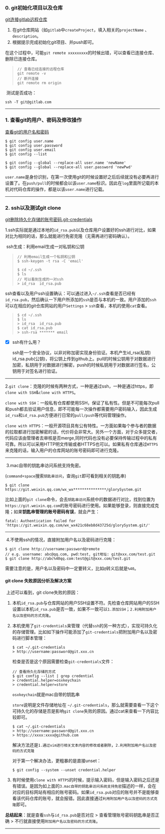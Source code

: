### 0. git初始化项目以及仓库

[git连接gitlab远程仓库](https://blog.csdn.net/lkt_anhua/article/details/78835226)

1. 在git仓库网站（如`gitlab`中`createProject`，填入相关的`projectName` 、 `description`。
2. 根据提示完成初始化git项目、并push即可。

​	在这个过程中，可能`git remote xxxxxxxxx`的时候出错，可以查看已连接仓库、删除已连接仓库。

> ```shell
> // 查看已经连接的远程仓库
> git remote -v
> // 断开连接
> git remote rm origin
> ```

​	测试是否成功：

```shell
ssh -T git@gitlab.com
```

****

### 1. 查看git的用户、密码及修改操作

[查看git的用户名和密码](https://www.cnblogs.com/xihailong/p/13354628.html)

```shell
$ git config user.name
$ git config user.password
$ git config user.email
$ git config --list
```

```shell
$ git config --global --replace-all user.name 'newName'
$ git config --global --replace-all user.password 'newPwd'
```

`user.name`是身份识别，在第一次使用git的时候设置好之后后续就没有必要再进行设置了。在`push/pull`的时候都会以该`user.name`标识。因此在`log`里面所记载的本机对代码仓库的操作，都是以该`user.name`进行记载。

****

### 2. ssh以及测试git clone

[git删除持久化存储的账号密码.git-credentials](https://www.cnblogs.com/maopixin/p/12054614.html)

​	1.ssh实际就是通过本地的`id_rsa.pub`以及仓库用户设置好的ssh进行对比，如果对比为相同的话，那么就能进行免密克隆（无需再进行密码确认）。

​	ssh生成：利用email生成一对私钥和公钥

> ```shell
> // 利用email生成一个私钥和公钥
> $ ssh-keygen -t rsa -C 'email'
> ```
>
> ```shell
> $ cd ~/.ssh
> $ ls 
> // 可以看到生成的一对ssh
> > id_rsa	id_rsa.pub
> ```

​	ssh查看以及用户ssh设置确认：可以通过进入`~/.ssh`查看是否已经有`id_rsa.pub`，然后确认一下用户所添加的`ssh`是否与本机的一致。用户添加的`ssh`可以在相应的git仓库网站的用户`Settings` > `ssh`查看，本机的使用`cat`查看。

> ```shell
> $ cd ~/.ssh
> $ ls
> > id_rsa	id_rsa.pub
> $ cat id_rsa.pub
> > ssh-rsa ******* email
> ```

- [x] ssh有什么用？

  ssh是一个安全协议，以非对称加密实现身份验证。本机产生id_rsa(私钥) id_rsa.pub(公钥)，将公钥上传到github上。pull的时候公钥用于对数据进行加密，私钥用于对数据进行解密，push的时候私钥用于对数据进行签名，公钥用于对签名进行验证。

****

​	2.`git clone`：克隆的时候有两种方式，一种是通过ssh，一种是通过https，即`clone with SSH`&`clone with HTTPS`。

​	`clone with SSH`：一般私有仓库都使用SSH，保证了私有性。但是不可能每次pull和push都去验证用户信息，即不可能每一次操作都需要用户密码输入，因此生成`id_rsa`和`id_rsa.pub`方便进行日常的`pull/push`等代码管理操作。

​	`clone with HTTPS`：一般开源项目具有公有特性。一方面如果每个参与者的数据的拉取都进行加密解密的话，代价将会非常大。另外一个方面，对于众多提交者，代码应该由管理者去审核是否merge,同时代码也没有必要保持传输过程中的私有可靠。所以可以采用HTTP明文传输或者HTTPS也可以。如果私有仓库通过`HTTPS`来克隆的话，输入用户的仓库网站的账号密码即可进行克隆。

****

​	3.mac自带的钥匙串访问系统支持免密。

​	(`command+space`搜索`钥匙串访问`，查询`git`即可看到相关的钥匙串)

```shell
$ git clone https://git.weixin.qq.com/wx_wx***************/glorySystem.git
```

​	比如上面的`git clone`命令，会去`钥匙串访问`系统中的数据进行对比，找到位置为`https://git.weixin.qq.com`的账号密码进行使用。如果能够登录，则直接完成克隆；如果**钥匙串管理的账号密码有误**，就会产生：

```shell
fatal: Authentication failed for 'https://git.weixin.qq.com/wx_wx421c68eb8d43725d/glorySystem.git/'
```

****

​	4.不使用ssh的情况，直接附加用户名以及密码进行克隆：

```shell
$ git clone http://username:password@remote
// e.g. username: abc@qq.com, pwd:test, git地址: git@xxx.com/test.git
$ git clone http://abc%40qq.com:test@git@xxx.com/test.git
```

​	需要注意的是，用户名以及密码中一定要转义，比如`@`转义后就是`%40`。

#### git clone 失败原因分析及解决方案

​	上述可以看到，git clone失败的原因：

1. 本机`id_rsa.pub`与仓库网站的用户SSH设置不符。先检查仓库网站用户的SSH设置以本机`id_rsa.pub`是否一致，如果不一致可以`1.添加SSH`；`2.利用附加用户名以及密码的方式克隆`。

2. 本机使用了`git-credentials`来管理（代替`ssh`的另一种方式），实现可持久化的存储管理。比如如下操作可能添加了`git-credentials`把附加用户名以及密码进行脚本管理：

   ```shell
   $ cat ~/.git-credentials
   > http://username:password@git.xxx.cn
   ```

   检查是否是这个原因需要检查`git-credentials`文件：

   ```shell
   // 查看持久化存储的方式
   $ git config --list | grep credential
   > credential.helper=osxkeychain
   > credential.helper=store
   ```

   `osxkeychain`就是mac自带的钥匙串 

   `store`说明是文件存储地址在 `~/.git-credentials`，那么就需要查看一下这个可持久化的存储是否是影响`git clone`失败的原因。通过cat来查看一下内容比较即可。

   ```shell
   $ cat ~/.git-credentials
   > http://username:password@git.xxx.cn
   > https://xxxx:xxxx@github.com
   ```

   解决方法还是`1.通过vim进行相关文本内容的修改或者删除`，`2.利用附加用户名以及密码的方式克隆`

   对于第一个解决办法，更粗暴的是直接unset：

   ```shell
   $ git config --system --unset credential.helper
   ```

3. 有时候使用`clone with HTTPS`的时候，提示输入密码，但是输入密码之后还是有错误。是因为如上面的`3.mac自带的钥匙串访问系统支持免密`描述的一样，会在对应的目标网站有相应的账号密码。如果`id_rsa.pub`对应的账号并不是能够查看该代码仓库的账号，就会报错。因此直接通过`利用附加用户名以及密码的方式克隆`即可。

​	**总结起来**：就是查看`ssh`与`id_rsa.pub`是否对应 > 查看管理账号密码钥匙串是否正确 > 不行就直接使用`附加用户名以及密码的方式克隆`。

****